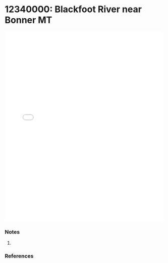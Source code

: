 # 12340000: Blackfoot River near Bonner MT

<iframe src="/distribution_estimation/_static/stations/12340000_fdc.html" width="100%" height="600" frameborder="0"></iframe>

### Notes
1. 

### References

